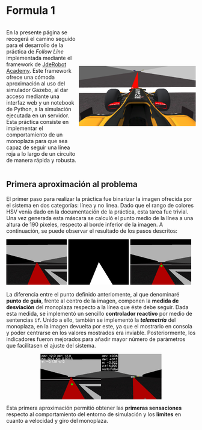 # Formula 1

<div style="display:flex; flex-flow:row; align-items:center">
<p>
En la presente página se recogerá el camino seguido para el desarrollo de la práctica de <em>Follow Line</em> 
implementada mediante el framework de <a href="https://academy.jderobot.org/">JdeRobot Academy</a>. Este framework
ofrece una cómoda aproximación al uso del simulador Gazebo, al dar acceso mediante una interfaz web y un notebook de 
Python, a la simulación ejecutada en un servidor. Esta práctica consiste en implementar el comportamiento de un 
monoplaza para que sea capaz de seguir una línea roja a lo largo de un circuito de manera rápida y robusta.
</p>
<img src="assets/images/thumbnail_follow_line.png" class="inline" style="max-height:10rem; width:20rem;">

</div>


## Primera aproximación al problema

El primer paso para realizar la práctica fue binarizar la imagen ofrecida por el sistema en dos categorías: 
línea y no línea. Dado que el rango de colores HSV venía dado en la documentación de la práctica, esta tarea 
fue trivial. Una vez generada esta máscara se calculó el punto medio de la línea a una altura de 190 pixeles, respecto
al borde inferior de la imagen. A continuación, se puede observar el resultado de los pasos descritos:

<img src="assets/images/car.jpg" class="inline" width="32%">
<img src="assets/images/car_seg.jpg" class="inline" width="32%">
<img src="assets/images/car_point.jpg" class="inline" width="32%">

La diferencia entre el punto definido anteriomente, al que denominaré **punto de guía**, frente al centro de la imagen,
componen la **medida de desviación** del monoplaza respecto a la línea que éste debe seguir. Dada esta medida, se implementó
un sencillo **controlador reactivo** por medio de sentencias `if`. Unido a ello, también se implementó la **_telemetría_** del
monoplaza, en la imagen devuelta por este, ya que el mostrarlo en consola y poder centrarse en los valores mostrados 
era inviable. Posteriormente, los indicadores fueron mejorados para añadir mayor número de parámetros que facilitasen 
el ajuste del sistema.

<div style="display: flex; align-items:center; justify-content:center">
<img src="assets/images/car_tele.jpg" class="inline" width="32%">
<img src="assets/images/car_tele2.jpg" class="inline" width="32%">
</div>

Esta primera aproximación permitió obtener las **primeras sensaciones** respecto al comportamiento del entorno de simulación
y los **limites** en cuanto a velocidad y giro del monoplaza.
